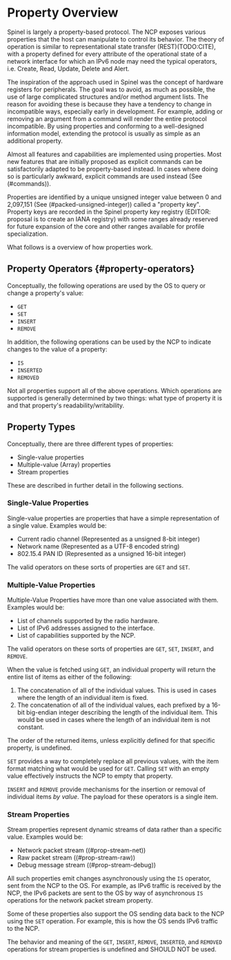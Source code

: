 # Property Overview #

Spinel is largely a property-based protocol. The NCP exposes various
properties that the host can manipulate to control its behavior. The
theory of operation is similar to representational state transfer
(REST)(TODO:CITE), with a property defined for every attribute of the operational
state of a network interface for which an IPv6 node may need the
typical operators, i.e. Create, Read, Update, Delete and Alert.

The inspiration of the approach used in Spinel was the concept of
hardware registers for peripherals. The goal was to avoid, as much as
possible, the use of large complicated structures and/or method
argument lists. The reason for avoiding these is because they have a
tendency to change in incompatible ways, especially early in
development. For example, adding or removing an argument from a
command will render the entire protocol incompatible. By using
properties and conforming to a well-designed information model,
extending the protocol is usually as simple as an additional property.

Almost all features and capabilities are implemented using properties.
Most new features that are initially proposed as explicit commands can
be satisfactorily adapted to be property-based instead. In cases where
doing so is particularly awkward, explicit commands are used instead
(See (#commands)).

Properties are identified by a unique unsigned integer value between 0
and 2,097,151 (See (#packed-unsigned-integer)) called a "property
key". Property keys are recorded in the Spinel property key registry
(EDITOR: proposal is to create an IANA registry) with some ranges
already reserved for future expansion of the core and other ranges
available for profile specialization.

What follows is a overview of how properties work.

## Property Operators {#property-operators}

Conceptually, the following operations are used by the OS to query or change a property's value:

*   `GET`
*   `SET`
*   `INSERT`
*   `REMOVE`

In addition, the following operations can be used by the NCP to indicate changes to the value of a property:

*   `IS`
*   `INSERTED`
*   `REMOVED`

Not all properties support all of the above operations. Which operations are supported is generally determined by two things: what type of property it is and that property's readability/writability.

## Property Types ##

Conceptually, there are three different types of properties:

*   Single-value properties
*   Multiple-value (Array) properties
*   Stream properties

These are described in further detail in the following sections.

### Single-Value Properties ###

Single-value properties are properties that have a simple representation of a single value. Examples would be:

*   Current radio channel (Represented as a unsigned 8-bit integer)
*   Network name (Represented as a UTF-8 encoded string)
*   802\.15.4 PAN ID (Represented as a unsigned 16-bit integer)

The valid operators on these sorts of properties are `GET` and `SET`.

### Multiple-Value Properties ###

Multiple-Value Properties have more than one value associated with them. Examples would be:

*   List of channels supported by the radio hardware.
*   List of IPv6 addresses assigned to the interface.
*   List of capabilities supported by the NCP.

The valid operators on these sorts of properties are `GET`, `SET`, `INSERT`, and `REMOVE`.

When the value is fetched using `GET`, an individual property will return the entire list of items as either of the following:

1. The concatenation of all of the individual values. This is used in cases where the length of an individual item is fixed.
2. The concatenation of all of the individual values, each prefixed by a 16-bit big-endian integer describing the length of the individual item. This would be used in cases where the length of an individual item is not constant.

The order of the returned items, unless explicitly defined for that specific property, is undefined.

`SET` provides a way to completely replace all previous values, with the item format matching what would be used for `GET`. Calling `SET` with an empty value effectively instructs the NCP to empty that property.

`INSERT` and `REMOVE` provide mechanisms for the insertion or removal of individual items *by value*. The payload for these operators is a single item.

### Stream Properties ###

Stream properties represent dynamic streams of data rather than a specific value. Examples would be:

*   Network packet stream ((#prop-stream-net))
*   Raw packet stream ((#prop-stream-raw))
*   Debug message stream ((#prop-stream-debug))

All such properties emit changes asynchronously using the `IS` operator, sent from the NCP to the OS. For example, as IPv6 traffic is received by the NCP, the IPv6 packets are sent to the OS by way of asynchronous `IS` operations for the network packet stream property.

Some of these properties also support the OS sending data back to the NCP using the `SET` operation. For example, this is how the OS sends IPv6 traffic to the NCP.

The behavior and meaning of the `GET`, `INSERT`, `REMOVE`, `INSERTED`, and `REMOVED` operations for stream properties is undefined and SHOULD NOT be used.
